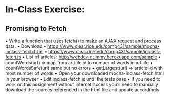 # In-Class Exercise:
## Promising to Fetch

• Write a function that uses fetch() to make an AJAX request and process data.
• Download
	• https://www.clear.rice.edu/comp431/sample/mocha-inclass-fetch.html 
	• https://www.clear.rice.edu/comp431/sample/inclass-fetch.js
• List of articles: http://webdev-dummy.herokuapp.com/sample
• countWords(url) => map from article id to number of words in article • countWordsSafe(url) same but no errors
• getLargest(url) => article id with most number of words
• Open your downloaded mocha-inclass-fetch.html in your browser
• Edit inclass-fetch.js until the tests pass
• If you need to work on this assignment without internet access you’ll need to manually
download the sources referenced in the html file and update accordingly